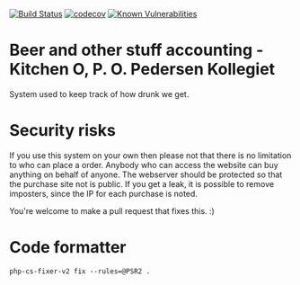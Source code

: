 [![Build Status](https://travis-ci.com/eKristensen/beer.svg?branch=master)](https://travis-ci.com/eKristensen/beer)
[![codecov](https://codecov.io/gh/eKristensen/beer/branch/master/graph/badge.svg)](https://codecov.io/gh/eKristensen/beer)
[![Known Vulnerabilities](https://snyk.io/test/github/eKristensen/beer/badge.svg)](https://snyk.io/test/github/eKristensen/beer)

# Beer and other stuff accounting - Kitchen O, P. O. Pedersen Kollegiet

System used to keep track of how drunk we get.

# Security risks

If you use this system on your own then please not that there is no limitation to who can place a order. Anybody who can access the website can buy anything on behalf of anyone. The webserver should be protected so that the purchase site not is public. If you get a leak, it is possible to remove imposters, since the IP for each purchase is noted.

You're welcome to make a pull request that fixes this. :)

# Code formatter
<code>php-cs-fixer-v2 fix --rules=@PSR2 .</code>
